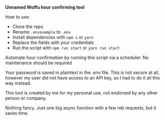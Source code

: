 **Unnamed Woffu hour confirming tool**

How to use:
* Clone the repo
* Rename `.envexample` to `.env`
* Install dependencies with `npm i` or `yarn`
* Replace the fields with your credentials
* Run the script with `npm run start` or `yarn run start`

Automate hour confirmation by running this script via a scheduler. No maintenance should be required

Your password is saved in plaintext in the .env file. This is not secure at all, however my user did not have access to an API key, so I had to do it all this way instead. 

This tool is created by me for my personal use, not endorsed by any other person or company.

Nothing fancy. Just one big async function with a few reb requests, but it saves time.
